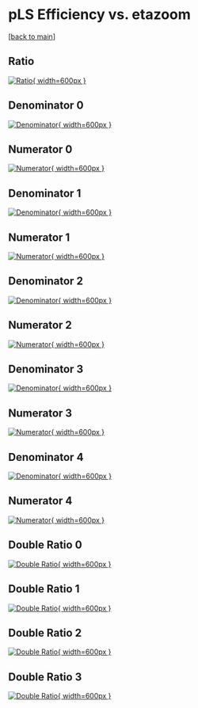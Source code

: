 # pLS Efficiency vs. etazoom

[[back to main](./)]



## Ratio

[![Ratio](../mtv/var/pLS_xtr_11_-1_eff_etazoom.png){ width=600px }](../mtv/var/pLS_xtr_11_-1_eff_etazoom.pdf)

## Denominator 0

[![Denominator](../mtv/den/pLS_xtr_11_-1_eff_etazoom_den0.png){ width=600px }](../mtv/den/pLS_xtr_11_-1_eff_etazoom_den0.pdf)

## Numerator 0

[![Numerator](../mtv/num/pLS_xtr_11_-1_eff_etazoom_num0.png){ width=600px }](../mtv/num/pLS_xtr_11_-1_eff_etazoom_num0.pdf)

## Denominator 1

[![Denominator](../mtv/den/pLS_xtr_11_-1_eff_etazoom_den1.png){ width=600px }](../mtv/den/pLS_xtr_11_-1_eff_etazoom_den1.pdf)

## Numerator 1

[![Numerator](../mtv/num/pLS_xtr_11_-1_eff_etazoom_num1.png){ width=600px }](../mtv/num/pLS_xtr_11_-1_eff_etazoom_num1.pdf)

## Denominator 2

[![Denominator](../mtv/den/pLS_xtr_11_-1_eff_etazoom_den2.png){ width=600px }](../mtv/den/pLS_xtr_11_-1_eff_etazoom_den2.pdf)

## Numerator 2

[![Numerator](../mtv/num/pLS_xtr_11_-1_eff_etazoom_num2.png){ width=600px }](../mtv/num/pLS_xtr_11_-1_eff_etazoom_num2.pdf)

## Denominator 3

[![Denominator](../mtv/den/pLS_xtr_11_-1_eff_etazoom_den3.png){ width=600px }](../mtv/den/pLS_xtr_11_-1_eff_etazoom_den3.pdf)

## Numerator 3

[![Numerator](../mtv/num/pLS_xtr_11_-1_eff_etazoom_num3.png){ width=600px }](../mtv/num/pLS_xtr_11_-1_eff_etazoom_num3.pdf)

## Denominator 4

[![Denominator](../mtv/den/pLS_xtr_11_-1_eff_etazoom_den4.png){ width=600px }](../mtv/den/pLS_xtr_11_-1_eff_etazoom_den4.pdf)

## Numerator 4

[![Numerator](../mtv/num/pLS_xtr_11_-1_eff_etazoom_num4.png){ width=600px }](../mtv/num/pLS_xtr_11_-1_eff_etazoom_num4.pdf)

## Double Ratio 0

[![Double Ratio](../mtv/ratio/pLS_xtr_11_-1_eff_etazoom_ratio0.png){ width=600px }](../mtv/ratio/pLS_xtr_11_-1_eff_etazoom_ratio0.pdf)

## Double Ratio 1

[![Double Ratio](../mtv/ratio/pLS_xtr_11_-1_eff_etazoom_ratio1.png){ width=600px }](../mtv/ratio/pLS_xtr_11_-1_eff_etazoom_ratio1.pdf)

## Double Ratio 2

[![Double Ratio](../mtv/ratio/pLS_xtr_11_-1_eff_etazoom_ratio2.png){ width=600px }](../mtv/ratio/pLS_xtr_11_-1_eff_etazoom_ratio2.pdf)

## Double Ratio 3

[![Double Ratio](../mtv/ratio/pLS_xtr_11_-1_eff_etazoom_ratio3.png){ width=600px }](../mtv/ratio/pLS_xtr_11_-1_eff_etazoom_ratio3.pdf)

